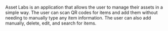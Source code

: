 Asset Labs is an application that allows the user to manage their assets in a simple way. The user can scan QR codes for items and add them without needing to manually type any item information. The user can also add manually, delete, edit, and search for items. 
